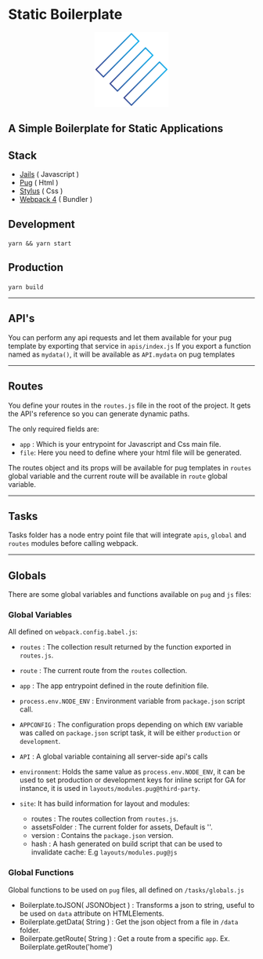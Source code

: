 # Static Boilerplate 
<p align="center">
	<img width="150" src="assets/images/logo-stripes.png" />
</p>

## A Simple Boilerplate for Static Applications

## Stack 
- [Jails](https://github.com/Jails-org/Jails) ( Javascript )
- [Pug](https://github.com/pugjs) ( Html )
- [Stylus](https://github.com/stylus/stylus) ( Css )
- [Webpack 4](https://webpack.js.org/) ( Bundler )

## Development
``` yarn && yarn start ```

## Production 
``` yarn build ```

---

## API's
You can perform any api requests and let them available for your pug template by exporting that service in `apis/index.js`
If you export a function named as `mydata()`, it will be available as `API.mydata` on pug templates

---

## Routes
You define your routes in the `routes.js` file in the root of the project. It gets the API's reference so you can generate dynamic paths.

The only required fields are:
- `app` : Which is your entrypoint for Javascript and Css main file.
- `file`: Here you need to define where your html file will be generated.

The routes object and its props will be available for pug templates in `routes` global variable and the current route will be available in `route` global variable.

---

## Tasks 
Tasks folder has a node entry point file that will integrate `apis`, `global` and `routes` modules before calling webpack.

---

## Globals 
There are some global variables and functions available on `pug` and `js` files:

### Global Variables

All defined on `webpack.config.babel.js`:

- `routes` : The collection result returned by the function exported in `routes.js`.
- `route`  : The current route from the `routes` collection.
- `app`    : The app entrypoint defined in the route definition file.

- `process.env.NODE_ENV` : Environment variable from `package.json` script call.
- `APPCONFIG` : The configuration props depending on which `ENV` variable was called on `package.json` script task, it will be either `production` or `development`.
- `API` : A global variable containing all server-side api's calls
- `environment`: Holds the same value as `process.env.NODE_ENV`, it can be used to set production or development keys for inline script for GA for instance, it is used in `layouts/modules.pug@third-party`.
- `site`: It has build information for layout and modules:
	- routes : The routes collection from `routes.js`.
	- assetsFolder : The current folder for assets, Default is ''.
	- version : Contains the `package.json` version.
	- hash : A hash generated on build script that can be used to invalidate cache: E.g `layouts/modules.pug@js`

### Global Functions

Global functions to be used on `pug` files, all defined on `/tasks/globals.js`

- Boilerplate.toJSON( JSONObject ) : Transforms a json to string, useful to be used on `data` attribute on HTMLElements.
- Boilerplate.getData( String ) : Get the json object from a file in `/data` folder.
- Boilerpate.getRoute( String ) : Get a route from a specific `app`.  Ex. Boilerplate.getRoute('home')
